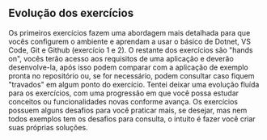 ## Evolução dos exercícios

Os primeiros exercícios fazem uma abordagem mais detalhada para que vocês configurem o ambiente e aprendam a usar o básico de Dotnet, VS Code, Git e Github (exercício 1 e 2). O restante dos exercícios são "hands on", vocês terão acesso aos requisitos de uma aplicação e deverão desenvolve-la, após isso podem comparar com a aplicação de exemplo pronta no repositório ou, se for necessário, podem consultar caso fiquem "travados" em algum ponto do exercício.
Tentei deixar uma evolução fluída para os exercícios, com uma progressão em que você possa estudar conceitos ou funcionalidades novas conforme avança. Os exercícios possuem alguns desafios para você praticar mais, se desejar, mas nem todos exemplos tem os desafios para consulta, o intuito é fazer você criar suas próprias soluções.